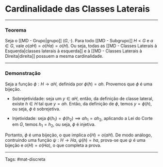 # Cardinalidade das Classes Laterais

---

### Teorema

Seja o [[MD - Grupo|grupo]] $(G,\cdot)$. Para todo [[MD - Subgrupo]] $H<G$ e $a\in G$, vale $o(aH)=o(Ha)=o(H)$. Ou seja, todas as [[MD - Classes Laterais à Esquerda|classes laterais à esquerda]] e à [[MD - Classes Laterais à Direita|direita]] possuem a mesma cardinalidade.

---

### Demonstração

Seja a função $\phi:H\to aH$, definida por $\phi(h)=ah$. Provemos que $\phi$ é uma bijeção.

- Sobrejetividade: seja um $y \in aH$, então, da definição de classe lateral, existe $h \in H$ tal que $y = ah$. Então, da definição de $\phi$, temos $y=\phi(h)$, ou seja, $\phi$ é sobrejetiva.

- Injetividade: seja $\phi(h_1)=\phi(h_2) \implies ah_1 = ah_2$, aplicando a Lei do Corte em $G$, temos $h_1=h_2$, ou seja, $\phi$ é injetiva.

Portanto, $\phi$ é uma bijeção, o que implica $o(H)=o(aH)$. De modo análogo, contruindo uma função $\psi:H\to Ha$, $\psi(h)=ha$, prova-se que $\psi$ é uma bijeção e $o(H)=o(Ha)$, o que completa a prova.

---

Tags: #mat-discreta 